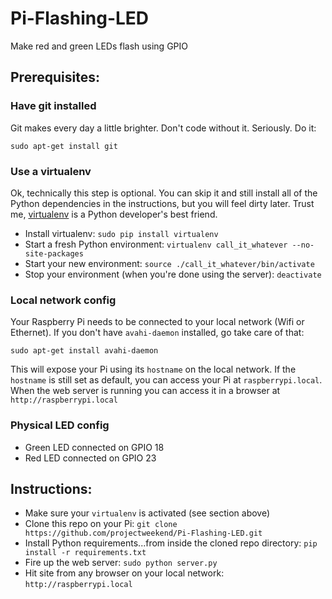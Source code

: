 Pi-Flashing-LED
===============

Make red and green LEDs flash using GPIO

## Prerequisites:

### Have git installed
Git makes every day a little brighter. Don't code without it. Seriously. Do it:

`sudo apt-get install git`

### Use a virtualenv
Ok, technically this step is optional. You can skip it and still install all of the Python dependencies in the instructions, but you will feel dirty later. Trust me, [virtualenv](http://www.virtualenv.org/) is a Python developer's best friend.

* Install virtualenv: `sudo pip install virtualenv`
* Start a fresh Python environment: `virtualenv call_it_whatever --no-site-packages`
* Start your new environment: `source ./call_it_whatever/bin/activate`
* Stop your environment (when you're done using the server): `deactivate`

### Local network config
Your Raspberry Pi needs to be connected to your local network (Wifi or Ethernet). If you don't have `avahi-daemon` installed, go take care of that: 

`sudo apt-get install avahi-daemon`

This will expose your Pi using its `hostname` on the local network. If the `hostname` is still set as default, you can access your Pi at `raspberrypi.local`. When the web server is running you can access it in a browser at `http://raspberrypi.local`

### Physical LED config
* Green LED connected on GPIO 18
* Red LED connected on GPIO 23

## Instructions:

* Make sure your `virtualenv` is activated (see section above)
* Clone this repo on your Pi: `git clone https://github.com/projectweekend/Pi-Flashing-LED.git`
* Install Python requirements...from inside the cloned repo directory: `pip install -r requirements.txt`
* Fire up the web server: `sudo python server.py`
* Hit site from any browser on your local network: `http://raspberrypi.local`

